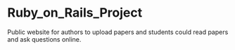 # Ruby_on_Rails_Project
Public website for authors to upload papers and students could read papers and ask questions online.

